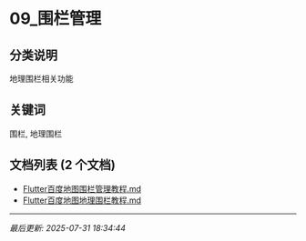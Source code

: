 # 09_围栏管理

## 分类说明
地理围栏相关功能

## 关键词
围栏, 地理围栏

## 文档列表 (2 个文档)

- [Flutter百度地图围栏管理教程.md](Flutter百度地图围栏管理教程.md)
- [Flutter百度地图地理围栏教程.md](Flutter百度地图地理围栏教程.md)

---
*最后更新: 2025-07-31 18:34:44*
